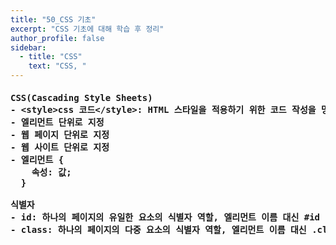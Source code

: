 ```yaml
---
title: "50_CSS 기초"
excerpt: "CSS 기초에 대해 학습 후 정리"
author_profile: false
sidebar:
  - title: "CSS"
    text: "CSS, "
---
```

<h4>
<pre>
CSS(Cascading Style Sheets)
- &lt;style&gt;css 코드&lt;/style&gt;: HTML 스타일을 적용하기 위한 코드 작성을 명시
- 엘리먼트 단위로 지정
- 웹 페이지 단위로 지정
- 웹 사이트 단위로 지정
- 엘리먼트 {
    속성: 값;
  }<br>
식별자
- id: 하나의 페이지의 유일한 요소의 식별자 역할, 엘리먼트 이름 대신 #id
- class: 하나의 페이지의 다중 요소의 식별자 역할, 엘리먼트 이름 대신 .class
</pre>
</h4>
